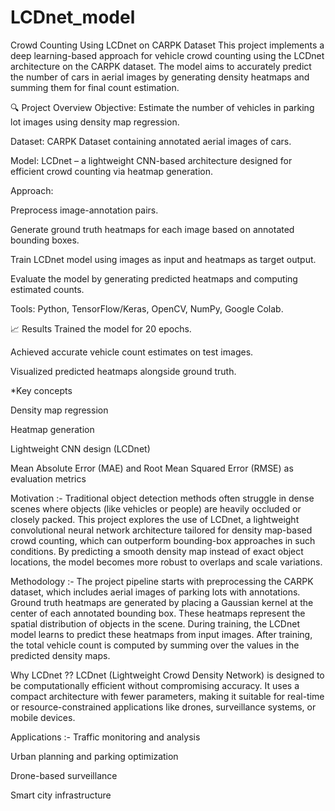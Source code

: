 # LCDnet_model
Crowd Counting Using LCDnet on CARPK Dataset
This project implements a deep learning-based approach for vehicle crowd counting using the LCDnet architecture on the CARPK dataset. The model aims to accurately predict the number of cars in aerial images by generating density heatmaps and summing them for final count estimation.

🔍 Project Overview
Objective: Estimate the number of vehicles in parking lot images using density map regression.

Dataset: CARPK Dataset containing annotated aerial images of cars.

Model: LCDnet – a lightweight CNN-based architecture designed for efficient crowd counting via heatmap generation.

Approach:

Preprocess image-annotation pairs.

Generate ground truth heatmaps for each image based on annotated bounding boxes.

Train LCDnet model using images as input and heatmaps as target output.

Evaluate the model by generating predicted heatmaps and computing estimated counts.

Tools: Python, TensorFlow/Keras, OpenCV, NumPy, Google Colab.

📈 Results
Trained the model for 20 epochs.

Achieved accurate vehicle count estimates on test images.

Visualized predicted heatmaps alongside ground truth.

*Key concepts

Density map regression

Heatmap generation

Lightweight CNN design (LCDnet)

Mean Absolute Error (MAE) and Root Mean Squared Error (RMSE) as evaluation metrics

Motivation :-
Traditional object detection methods often struggle in dense scenes where objects (like vehicles or people) are heavily occluded or closely packed. This project explores the use of LCDnet, a lightweight convolutional neural network architecture tailored for density map-based crowd counting, which can outperform bounding-box approaches in such conditions. By predicting a smooth density map instead of exact object locations, the model becomes more robust to overlaps and scale variations.

Methodology :-
The project pipeline starts with preprocessing the CARPK dataset, which includes aerial images of parking lots with annotations. Ground truth heatmaps are generated by placing a Gaussian kernel at the center of each annotated bounding box. These heatmaps represent the spatial distribution of objects in the scene. During training, the LCDnet model learns to predict these heatmaps from input images. After training, the total vehicle count is computed by summing over the values in the predicted density maps.

Why LCDnet ??
LCDnet (Lightweight Crowd Density Network) is designed to be computationally efficient without compromising accuracy. It uses a compact architecture with fewer parameters, making it suitable for real-time or resource-constrained applications like drones, surveillance systems, or mobile devices.

 Applications :-
Traffic monitoring and analysis

Urban planning and parking optimization

Drone-based surveillance

Smart city infrastructure

